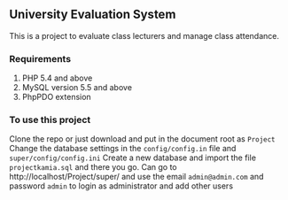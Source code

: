 ## University Evaluation System
This is a project to evaluate class lecturers and manage class attendance.
### Requirements
1. PHP 5.4 and above
2. MySQL version 5.5 and above
3. PhpPDO extension
###      To use this project
Clone the repo or just download and put in the document root as ```Project```
Change the database settings in the ```config/config.in``` file and ```super/config/config.ini```
Create a new database and import the file ```projectkamia.sql``` and there you go. Can go to http://localhost/Project/super/ and use the email ```admin@admin.com``` and password ```admin``` to login as administrator and add other users

